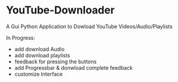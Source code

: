 # YouTube-Downloader
A Gui Python Application to Dowload YouTube Videos/Audio/Playlists

In Progress:

- add download Audio
- add download playlists
- feedback for pressing the buttons
- add Progressbar & donwload complete feedback
- customize Interface
